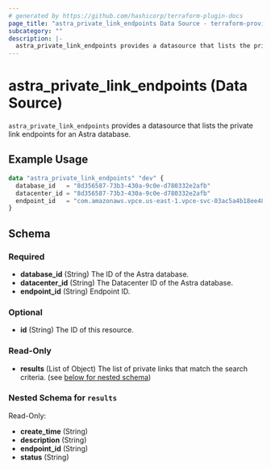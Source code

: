 ```yaml
---
# generated by https://github.com/hashicorp/terraform-plugin-docs
page_title: "astra_private_link_endpoints Data Source - terraform-provider-astra"
subcategory: ""
description: |-
  astra_private_link_endpoints provides a datasource that lists the private link endpoints for an Astra database.
---
```


# astra_private_link_endpoints (Data Source)

`astra_private_link_endpoints` provides a datasource that lists the private link endpoints for an Astra database.

## Example Usage

```terraform
data "astra_private_link_endpoints" "dev" {
  database_id   = "8d356587-73b3-430a-9c0e-d780332e2afb"
  datacenter_id = "8d356587-73b3-430a-9c0e-d780332e2afb"
  endpoint_id   = "com.amazonaws.vpce.us-east-1.vpce-svc-03ac5a4b18ee480df"
}
```

<!-- schema generated by tfplugindocs -->
## Schema

### Required

- **database_id** (String) The ID of the Astra database.
- **datacenter_id** (String) The Datacenter ID of the Astra database.
- **endpoint_id** (String) Endpoint ID.

### Optional

- **id** (String) The ID of this resource.

### Read-Only

- **results** (List of Object) The list of private links that match the search criteria. (see [below for nested schema](#nestedatt--results))

<a id="nestedatt--results"></a>
### Nested Schema for `results`

Read-Only:

- **create_time** (String)
- **description** (String)
- **endpoint_id** (String)
- **status** (String)


